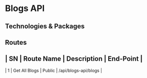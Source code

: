 # Blogs API

## Technologies & Packages

## Routes

## | SN | Route Name | Description | End-Point |

| 1 | Get All Blogs | Public | /api/blogs-api/blogs |
